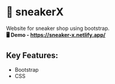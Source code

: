 # 👟 sneakerX

Website for sneaker shop using bootstrap.<br>
__🖥 Demo - https://sneaker-x.netlify.app/__

## Key Features:
- Bootstrap
- CSS
